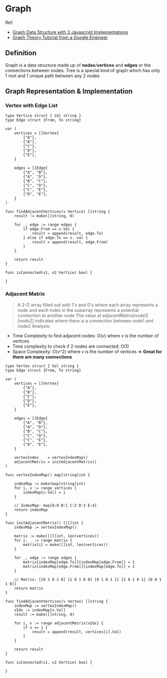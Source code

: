 # Graph
Ref:
- [Graph Data Structure with 3 Javascript Implementations](https://www.youtube.com/watch?v=e4RezPkq3UI)
- [Graph Theory Tutorial from a Google Engineer](https://www.youtube.com/watch?v=09_LlHjoEiY)

## Definition
Graph is a data structure made up of **nodes**/**vertices** and **edges** or the connections between nodes. Tree is a special kind of graph which has only 1 root and 1 unique path between any 2 nodes

## Graph Representation & Implementation
### Vertex with Edge List
```Golang
type Vertice struct { Val string }
type Edge struct {From, To string}

var (
	vertices = []Vertex{
		{"A"},
		{"B"},
		{"C"},
		{"D"},
		{"E"},
	}

	edges = []Edge{
		{"A", "B"},
		{"A", "D"},
		{"B", "C"},
		{"C", "D"},
		{"C", "E"},
		{"D", "E"},
	}
)

func findAdjacentVertices(v Vertice) []string {
    result := make([]string, 0)

    for _, edge := range edges {
        if edge.From == v.Val {
            result = append(result, edge.To)
        } else if edge.To == v. val {
            result = append(result, edge.From)
        }
    }

    return result
}

func isConnected(v1, v2 Vertice) bool {

}

```

### Adjacent Matrix
> A 2-D array filled out with 1's and 0's where each array represents a node and each index in the subarray represents a potential connection to another node
> The value at adjacentMatrix[node1][node2] indicates where there is a connection between node1 and node2
Analysis:
- Time Complexity to find adjacent nodes: O(v) where v is the number of vertices
- Time complexity to check if 2 nodes are connected: O(1)
- Space Complexity: O(v^2) where v is the number of vertices
=> **Great for there are many connections**
```Golang
type Vertex struct { Val string }
type Edge struct {From, To string}

var (
	vertices = []Vertex{
		{"A"},
		{"B"},
		{"C"},
		{"D"},
		{"E"},
	}

	edges = []Edge{
		{"A", "B"},
		{"A", "D"},
		{"B", "C"},
		{"C", "D"},
		{"C", "E"},
		{"D", "E"},
	}

	vertexIndex    = vertexIndexMap()
	adjacentMatrix = initAdjacentMatrix()
)

func vertexIndexMap() map[string]int {

	indexMap := make(map[string]int)
	for i, v := range vertices {
		indexMap[v.Val] = i
	}

	// IndexMap: map[A:0 B:1 C:2 D:3 E:4]
	return indexMap
}

func initAdjacentMatrix() [][]int {
	indexMap := vertexIndexMap()

	matrix := make([][]int, len(vertices))
	for i, _ := range matrix {
		matrix[i] = make([]int, len(vertices))
	}

	for _, edge := range edges {
		matrix[indexMap[edge.To]][indexMap[edge.From]] = 1
		matrix[indexMap[edge.From]][indexMap[edge.To]] = 1
	}

	// Matrix: [[0 1 0 1 0] [1 0 1 0 0] [0 1 0 1 1] [1 0 1 0 1] [0 0 1 1 0]]
	return matrix
}

func findAdjacentVertices(v Vertex) []string {
	indexMap := vertexIndexMap()
	vIdx := indexMap[v.Val]
	result := make([]string, 0)

	for i, v := range adjacentMatrix[vIdx] {
		if v == 1 {
			result = append(result, vertices[i].Val)
		}
	}

	return result
}

func isConnected(v1, v2 Vertice) bool {

}

```